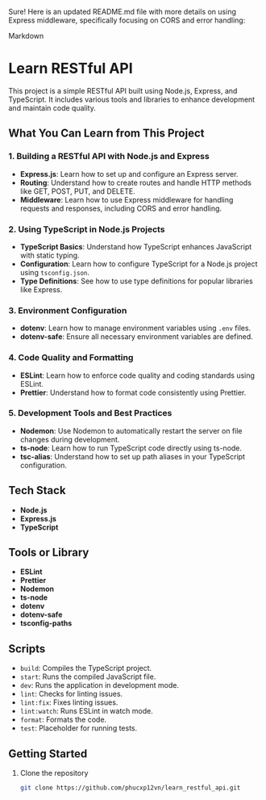 Sure! Here is an updated README.md file with more details on using Express middleware, specifically focusing on CORS and error handling:

Markdown
# Learn RESTful API

This project is a simple RESTful API built using Node.js, Express, and TypeScript. It includes various tools and libraries to enhance development and maintain code quality.

## What You Can Learn from This Project

### 1. Building a RESTful API with Node.js and Express
- **Express.js**: Learn how to set up and configure an Express server.
- **Routing**: Understand how to create routes and handle HTTP methods like GET, POST, PUT, and DELETE.
- **Middleware**: Learn how to use Express middleware for handling requests and responses, including CORS and error handling.

### 2. Using TypeScript in Node.js Projects
- **TypeScript Basics**: Understand how TypeScript enhances JavaScript with static typing.
- **Configuration**: Learn how to configure TypeScript for a Node.js project using `tsconfig.json`.
- **Type Definitions**: See how to use type definitions for popular libraries like Express.

### 3. Environment Configuration
- **dotenv**: Learn how to manage environment variables using `.env` files.
- **dotenv-safe**: Ensure all necessary environment variables are defined.

### 4. Code Quality and Formatting
- **ESLint**: Learn how to enforce code quality and coding standards using ESLint.
- **Prettier**: Understand how to format code consistently using Prettier.

### 5. Development Tools and Best Practices
- **Nodemon**: Use Nodemon to automatically restart the server on file changes during development.
- **ts-node**: Learn how to run TypeScript code directly using ts-node.
- **tsc-alias**: Understand how to set up path aliases in your TypeScript configuration.

## Tech Stack

- **Node.js**
- **Express.js**
- **TypeScript**



## Tools or Library
- **ESLint**
- **Prettier**
- **Nodemon**
- **ts-node**
- **dotenv**
- **dotenv-safe**
- **tsconfig-paths**

## Scripts

- `build`: Compiles the TypeScript project.
- `start`: Runs the compiled JavaScript file.
- `dev`: Runs the application in development mode.
- `lint`: Checks for linting issues.
- `lint:fix`: Fixes linting issues.
- `lint:watch`: Runs ESLint in watch mode.
- `format`: Formats the code.
- `test`: Placeholder for running tests.

## Getting Started

1. Clone the repository
   ```bash
   git clone https://github.com/phucxp12vn/learn_restful_api.git